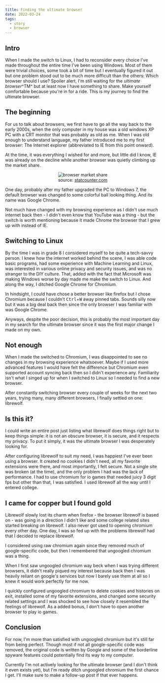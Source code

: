 ```yaml
---
title: Finding the ultimate browser
date: 2022-03-24
tags:
  - story
  - browser
---
```


## Intro

When I made the switch to Linux, I had to reconsider every choice I've made throughout the entire time I've been using Windows.
Most of them were trivial choices, some took a bit of time but I eventually figured it out but one problem stood out to be much more difficult than the others:
Which browser should I use?
Spoiler alert, I'm still waiting for the _ultimate browser_^TM^ but at least now I have something to share.
Make yourself comfortable because you're in for a ride.
This is my journey to find the ultimate browser.

## The beginning

For us to talk about browsers, we first have to go all the way back to the early 2000s,
when the only computer in my house was a old windows XP PC with a CRT monitor that was probably as old as me.
When I was old enough to understand language, my father introduced me to my first browser: The Internet explorer (abbreviated to IE from this point onward).

At the time, it was everything I wished for and more, but little did I know,
IE was already on the decline while another browser was quietly climbing up the market share.

<p align="center">
	<img alt="browser market share" src="/img/posts/linux-setup-script/browser-market-share-trend.avif" style="max-width: 100%;" />
	<br />
	source: <a href="https://gs.statcounter.com/browser-market-share/desktop/worldwide/#monthly-200901-202203" target="_blank">statcounter.com</a>
</p>

One day, probably after my father upgraded the PC to Windows 7,
the default browser was changed to some colorful ball looking thing.
And its name was Google Chrome.

Not much have changed with my browsing experience as I didn't use much internet back then - I didn't even know that YouTube was a thing -
but the switch is worth mentioning because it made Chrome the browser that I grew up with instead of IE.

## Switching to Linux

By the time I was in grade 8 I considered myself to be quite a tech-savvy person.
I knew how the internet worked behind the scene, I was able code basic programs, had some experience with Machine Learning and Linux,
was interested in various online privacy and security issues, and was no stranger to the DIY culture.
That, added with the fact that Microsoft was making Windows worse by day made me make the switch to Linux.
And along the way, I ditched Google Chrome for Chromium.

In hindsight, I could have chose a better browser like firefox but I chose Chromium because I couldn't <kbd>Ctrl</kbd>+<kbd>W</kbd> away pinned tabs.
Sounds silly now but it was a big deal back then since the only browser I was familiar with was Google Chrome.

Anyways, despite the poor decision,
this is probably the most important day in my search for the ultimate browser since it was the first major change I made on my own.

## Not enough

When I made the switched to Chromium, I was disappointed to see no changes in my browsing experience whatsoever.
Maybe if I used more advanced features I would have felt the difference but Chromium even supported account syncing back then
so I didn't experience any.
Familiarity isn't what I singed up for when I switched to Linux so I needed to find a new browser.

After constantly switching browser every couple of weeks for the next two years,
trying many, many different browsers, I finally settled on one: librewolf.

## Is this it?

I could write an entire post just listing what librewolf does things right but to keep things simple:
it is not an obscure browser, it is secure, and it respects my privacy.
To put it simply, it was the ultimate browser I was desperately looking for.

After configuring librewolf to suit my need, I was happiest I've ever been using a browser.
It created no cookies I didn't need, all my favorite extensions were there, and most importantly, I felt secure.
Not a single site was broken (at the time), and the only problem I had was the lack of performance.
I had to use chromium for io games that needed juicy 3 digit fps but other than that, I was satisfied.
I used librewolf all the way until I entered college.

## I came for copper but I found gold

Librewolf slowly lost its charm when firefox - the browser librewolf is based on -
was going in a direction I didn't like and some college related sites started breaking on librewolf.
I also never got used to opening chromium every other day.
One day, I was so fed up with the problems librewolf had that I decided to replace librewolf.

I considered using raw chromium again since they removed much of google-specific code,
but then I remembered that ungoogled chromium was a thing.

When I first saw ungoogled chromium way beck when I was trying different browsers,
it didn't really piqued my interest because back then I was heavily reliant on google's services
but now I barely use them at all so I knew it would work perfectly for me now.

I quickly configured ungoogled chromium to delete cookies and histories on exit, installed some of my favorite extensions,
and changed some security related settings and I was shocked to see how closely it resembled the feelings of librewolf.
As a added bonus, I don't have to open another browser to play io games.

## Conclusion

For now, I'm more than satisfied with ungoogled chromium but it's still far from being perfect.
Though most if not all google-specific code was removed,
the original code is written by Google and some of the borderline spyware features could potentially find its way to my computer.

Currently I'm not actively looking for the ultimate browser (and I don't think it even exists yet),
but I'm ready ditch ungoogled chromium the first chance I get.
I'll make sure to make a follow-up post if that ever happens.
